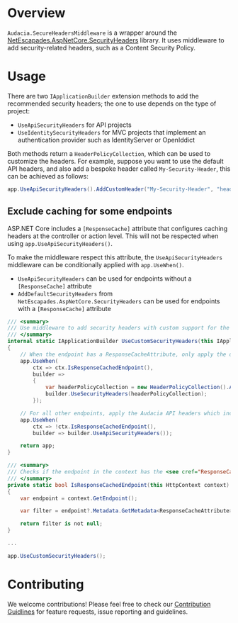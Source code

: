 # Overview

`Audacia.SecureHeadersMiddleware` is a wrapper around the [NetEscapades.AspNetCore.SecurityHeaders](https://github.com/andrewlock/NetEscapades.AspNetCore.SecurityHeaders) library. It uses middleware to add security-related headers, such as a Content Security Policy.

# Usage

There are two `IApplicationBuilder` extension methods to add the recommended security headers; the one to use depends on the type of project:
- `UseApiSecurityHeaders` for API projects
- `UseIdentitySecurityHeaders` for MVC projects that implement an authentication provider such as IdentityServer or OpenIddict

Both methods return a `HeaderPolicyCollection`, which can be used to customize the headers. For example, suppose you want to use the default API headers, and also add a bespoke header called `My-Security-Header`, this can be achieved as follows:
```csharp
app.UseApiSecurityHeaders().AddCustomHeader("My-Security-Header", "header value");
```

## Exclude caching for some endpoints

ASP.NET Core includes a `[ResponseCache]` attribute that configures caching headers at the controller or action level. This will not be respected when using `app.UseApiSecurityHeaders()`.

To make the middleware respect this attribute, the `UseApiSecurityHeaders` middleware can be conditionally applied with `app.UseWhen()`.

- `UseApiSecurityHeaders` can be used for endpoints without a `[ResponseCache]` attribute
- `AddDefaultSecurityHeaders` from `NetEscapades.AspNetCore.SecurityHeaders` can be used for endpoints with a `[ResponseCache]` attribute

```csharp
/// <summary>
/// Use middleware to add security headers with custom support for the <see cref="ResponseCacheAttribute"/>.
/// </summary>
internal static IApplicationBuilder UseCustomSecurityHeaders(this IApplicationBuilder app)
{
    // When the endpoint has a ResponseCacheAttribute, only apply the default headers
    app.UseWhen(
        ctx => ctx.IsResponseCachedEndpoint(),
        builder =>
        {
            var headerPolicyCollection = new HeaderPolicyCollection().AddDefaultSecurityHeaders();
            builder.UseSecurityHeaders(headerPolicyCollection);
        });

    // For all other endpoints, apply the Audacia API headers which include cache prevention
    app.UseWhen(
        ctx => !ctx.IsResponseCachedEndpoint(),
        builder => builder.UseApiSecurityHeaders());

    return app;
}

/// <summary>
/// Checks if the endpoint in the context has the <see cref="ResponseCacheAttribute"/>.
/// </summary>
private static bool IsResponseCachedEndpoint(this HttpContext context)
{
    var endpoint = context.GetEndpoint();

    var filter = endpoint?.Metadata.GetMetadata<ResponseCacheAttribute>();

    return filter is not null;
}

...

app.UseCustomSecurityHeaders();
```

# Contributing
We welcome contributions! Please feel free to check our [Contribution Guidlines](https://github.com/audaciaconsulting/.github/blob/main/CONTRIBUTING.md) for feature requests, issue reporting and guidelines.
